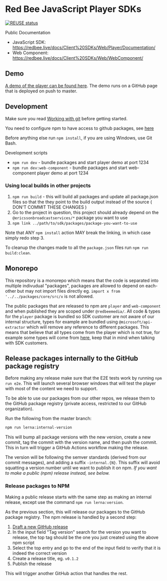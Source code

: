 <!--
SPDX-FileCopyrightText: 2024 Red Bee Media Ltd <https://www.redbeemedia.com/>

SPDX-License-Identifier: CC-BY-SA-4.0
-->

# Red Bee JavaScript Player SDKs

[![REUSE status](https://api.reuse.software/badge/github.com/EricssonBroadcastServices/javascript-player)](https://api.reuse.software/info/github.com/EricssonBroadcastServices/javascript-player)

Public Documentation

- JavaScript SDK: https://redbee.live/docs/Client%20SDKs/Web/Player/Documentation/
- Web Component: https://redbee.live/docs/Client%20SDKs/Web/WebComponent/

## Demo

[A demo of the player can be found here](https://ericssonbroadcastservices.github.io/javascript-player/).
The demo runs on a GitHub page that is deployed on push to master.

## Development

Make sure you read [Working with git](https://github.com/EricssonBroadcastServices/team-players/blob/master/git.md) before getting started.

You need to configure npm to have access to github packages, see [here](https://docs.github.com/en/packages/guides/configuring-npm-for-use-with-github-packages#authenticating-with-a-personal-access-token)

Before anything else run `npm install`, if you are using Windows, use Git Bash.

Development scripts

* `npm run dev` - bundle packages and start player demo at port 1234
* `npm run dev:web-component` - bundle packages and start web-component player demo at port 1234

### Using local builds in other projects

1. `npm run build` - this will build all packages and update all package.json files so that the they point to the build output instead of the source ( DON'T COMMIT THESE CHANGES ) 
2. Go to the project in question, this project should already depend on the `@ericssonbroadcastservices/*` package you want to use
3. `npm link ../path/to/sdk/packages/package-you-want-to-use`

Note that ANY `npm install` action MAY break the linking, in which case simply redo step 3. 

To cleanup the changes made to all the `package.json` files run `npm run build:clean`. 

## Monorepo

This repository is a monorepo which means that the code is separated into multiple indivudual "packages", packages are allowed to depend on each-other but may not import
files directly eg. `import x from '../../packages/core/src/x` is not allowed.

The public packages that are released to npm are `player` and `web-component` and when published they are scoped under `@redbeemedia/`.
All code & types for the `player` package is bundled so SDK customer are not aware of our internal structure, types for example are bundled using `@microsoft/api-extractor` which will remove any reference to different packages. This means that believe that all types come from the player which is not true, for example some types will come from [here](https://github.com/EricssonBroadcastServices/javascript-sdk/tree/master/packages/exposure), keep that in mind when talking with SDK customers.

## Release packages internally to the GitHub package registry

Before making any release make sure that the E2E tests work by running `npm run e2e`. This will launch several browser windows that will test the player with most of the content we need to support.

To be able to use our packages from our other repos, we release them to the GitHub package registry (private access, restricted to our GitHub organization).

Run the following from the master branch:

```sh
npm run lerna:internal-version
```

This will bump all package versions with the new version, create a new commit, tag the commit with the version name, and then push the commit. This in turn will trigger a GitHub Actions workflow making the release.

The version will be following the semver standards (derived from our commit messages), and adding a suffix `-internal.{N}`. This suffix will avoid squatting a version number until we want to publish it on npm. *If you want to make a public (npm) release instead, see below.*

### Release packages to NPM

Making a public release starts with the same step as making an internal release, except use the command `npm run lerna:version`.

As the previous section, this will release our packages to the GitHub package registry. The npm release is handled by a second step:

1. [Draft a new GitHub release](https://github.com/EricssonBroadcastServices/javascript-player/releases/new)
2. In the input field "Tag version" search for the version you want to release, the top tag should be the one you just created using the above npm script
3. Select the top entry and go to the end of the input field to verify that it is indeed the correct version
4. Create a release title, eg. `v0.1.2`
5. Publish the release

This will trigger another GitHub action that handles the rest.
